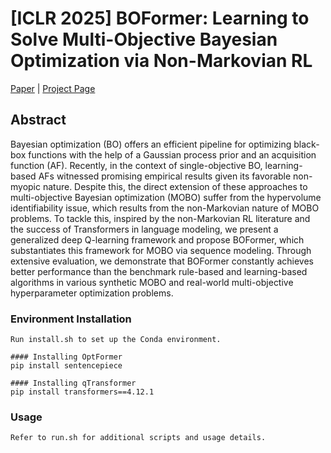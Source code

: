 # [ICLR 2025] BOFormer: Learning to Solve Multi-Objective Bayesian Optimization via Non-Markovian RL

[Paper](https://openreview.net/forum?id=UnCKU8pZVe&noteId=UnCKU8pZVe) | [Project Page](https://hungyuheng.github.io/BOFormer/)

## Abstract
Bayesian optimization (BO) offers an efficient pipeline for optimizing black-box functions with the help of a Gaussian process prior and an acquisition function (AF). Recently, in the context of single-objective BO, learning-based AFs witnessed promising empirical results given its favorable non-myopic nature. Despite this, the direct extension of these approaches to multi-objective Bayesian optimization (MOBO) suffer from the hypervolume identifiability issue, which results from the non-Markovian nature of MOBO problems. To tackle this, inspired by the non-Markovian RL literature and the success of Transformers in language modeling, we present a generalized deep Q-learning framework and propose BOFormer, which substantiates this framework for MOBO via sequence modeling. Through extensive evaluation, we demonstrate that BOFormer constantly achieves better performance than the benchmark rule-based and learning-based algorithms in various synthetic MOBO and real-world multi-objective hyperparameter optimization problems.



### Environment Installation
```
Run install.sh to set up the Conda environment.

#### Installing OptFormer
pip install sentencepiece

#### Installing qTransformer
pip install transformers==4.12.1
```

### Usage
```
Refer to run.sh for additional scripts and usage details.
```

